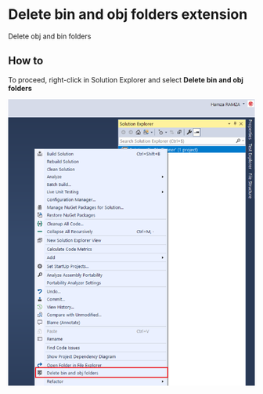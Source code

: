 # Delete bin and obj folders extension

Delete obj and bin folders

## How to

To proceed, right-click in Solution Explorer and select
**Delete bin and obj folders**

![Alt text](Images/demo.png)
